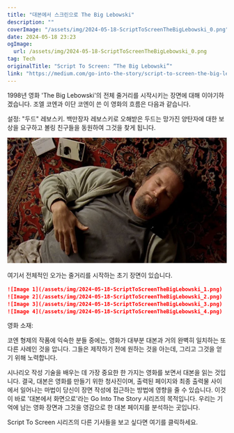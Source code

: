 ```yaml
---
title: "대본에서 스크린으로 The Big Lebowski"
description: ""
coverImage: "/assets/img/2024-05-18-ScriptToScreenTheBigLebowski_0.png"
date: 2024-05-18 23:23
ogImage: 
  url: /assets/img/2024-05-18-ScriptToScreenTheBigLebowski_0.png
tag: Tech
originalTitle: "Script To Screen: “The Big Lebowski”"
link: "https://medium.com/go-into-the-story/script-to-screen-the-big-lebowski-82a07a038ad8"
---
```



1998년 영화 'The Big Lebowski'의 전체 줄거리를 시작시키는 장면에 대해 이야기하겠습니다. 조엘 코엔과 이단 코엔이 쓴 이 영화의 흐름은 다음과 같습니다.

설정: "두드" 레보스키. 백만장자 레보스키로 오해받은 두드는 망가진 양탄자에 대한 보상을 요구하고 볼링 친구들을 동원하여 그것을 찾게 됩니다.

<img src="/assets/img/2024-05-18-ScriptToScreenTheBigLebowski_0.png" />

여기서 전체적인 오가는 줄거리를 시작하는 초기 장면이 있습니다.

<div class="content-ad"></div>

```markdown
![Image 1](/assets/img/2024-05-18-ScriptToScreenTheBigLebowski_1.png)
![Image 2](/assets/img/2024-05-18-ScriptToScreenTheBigLebowski_2.png)
![Image 3](/assets/img/2024-05-18-ScriptToScreenTheBigLebowski_3.png)
![Image 4](/assets/img/2024-05-18-ScriptToScreenTheBigLebowski_4.png)
```

<div class="content-ad"></div>

영화 소재:

코엔 형제의 작품에 익숙한 분들 중에는, 영화가 대부분 대본과 거의 완벽히 일치하는 또 다른 사례인 것을 압니다. 그들은 제작하기 전에 원하는 것을 아는데, 그리고 그것을 얻기 위해 노력합니다.

시나리오 작성 기술을 배우는 데 가장 중요한 한 가지는 영화를 보면서 대본을 읽는 것입니다. 결국, 대본은 영화를 만들기 위한 청사진이며, 출력된 페이지와 최종 출력물 사이에서 일어나는 마법이 당신이 장면 작성에 접근하는 방법에 영향을 줄 수 있습니다. 이것이 바로 '대본에서 화면으로'라는 Go Into The Story 시리즈의 목적입니다. 우리는 기억에 남는 영화 장면과 그것을 영감으로 한 대본 페이지를 분석하는 곳입니다.

Script To Screen 시리즈의 다른 기사들을 보고 싶다면 여기를 클릭하세요.